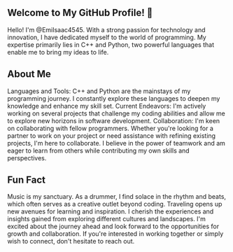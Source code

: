 Welcome to My GitHub Profile! 👋
-----------------------------
Hello! I'm @EmiIsaac4545. With a strong passion for technology and innovation, I have dedicated myself to the world of programming. 
My expertise primarily lies in C++ and Python, two powerful languages that enable me to bring my ideas to life.

About Me
--------
Languages and Tools: C++ and Python are the mainstays of my programming journey. I constantly explore these languages to deepen my knowledge and enhance my skill set.
Current Endeavors: I'm actively working on several projects that challenge my coding abilities and allow me to explore new horizons in software development.
Collaboration: I'm keen on collaborating with fellow programmers. Whether you're looking for a partner to work on your project or need assistance with refining existing projects, I'm here to collaborate. I believe in the power of teamwork and am eager to learn from others while contributing my own skills and perspectives.

Fun Fact
--------
Music is my sanctuary. As a drummer, I find solace in the rhythm and beats, which often serves as a creative outlet beyond coding.
Traveling opens up new avenues for learning and inspiration. I cherish the experiences and insights gained from exploring different cultures and landscapes.
I'm excited about the journey ahead and look forward to the opportunities for growth and collaboration. If you're interested in working together or simply wish to connect, 
don't hesitate to reach out.

<!---
EmiIsaac4545/EmiIsaac4545 is a ✨ special ✨ repository because its `README.md` (this file) appears on your GitHub profile.
You can click the Preview link to take a look at your changes.
--->

